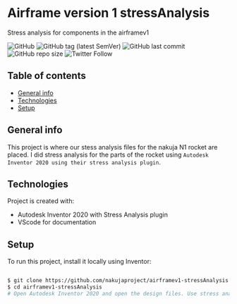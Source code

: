 # Airframe version 1 stressAnalysis

Stress analysis for components in the airframev1

![GitHub](https://img.shields.io/github/license/nakujaproject/airframev1-stressAnalysis)
![GitHub tag (latest SemVer)](https://img.shields.io/github/v/tag/nakujaproject/airframev1-stressAnalysis) ![GitHub last commit](https://img.shields.io/github/last-commit/nakujaproject/airframev1-stressAnalysis) ![GitHub repo size](https://img.shields.io/github/repo-size/nakujaproject/airframev1-stressAnalysis) ![Twitter Follow](https://img.shields.io/twitter/follow/Nakuja6?style=social)

## Table of contents

* [General info](#general-info)
* [Technologies](#technologies)
* [Setup](#setup)

## General info

This project is where our stess analysis files for the nakuja N1 rocket are placed. I did stress analysis for the parts of the rocket using `Autodesk Inventor 2020 using their stress analysis plugin`.

## Technologies

Project is created with:

* Autodesk Inventor 2020 with Stress Analysis plugin
* VScode for documentation

## Setup

To run this project, install it locally using Inventor:

```bash

$ git clone https://github.com/nakujaproject/airframev1-stressAnalysis
$ cd airframev1-stressAnalysis
# Open Autodesk Inventor 2020 and open the design files. Use stress analysis plugin

```
